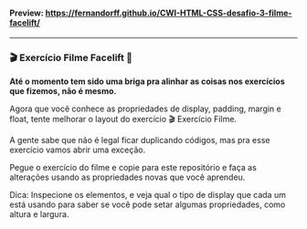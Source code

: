 #### Preview: https://fernandorff.github.io/CWI-HTML-CSS-desafio-3-filme-facelift/
---

### 🎬 Exercício Filme Facelift 💅

**Até o momento tem sido uma briga pra alinhar as coisas nos exercícios que fizemos, não é mesmo.**

Agora que você conhece as propriedades de display, padding, margin e float, tente melhorar o layout do exercício 🎬 Exercício Filme.

A gente sabe que não é legal ficar duplicando códigos, mas pra esse exercício vamos abrir uma exceção. 

Pegue o exercício do filme e copie para este repositório e faça as alterações usando as propriedades novas que você aprendeu.

Dica: Inspecione os elementos, e veja qual o tipo de display que cada um está usando para saber se você pode setar algumas propriedades, como altura e largura.
